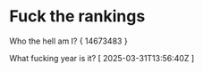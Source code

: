 # Fuck the rankings

Who the hell am I?
{ 14673483 }

What fucking year is it?
[ 2025-03-31T13:56:40Z ]
